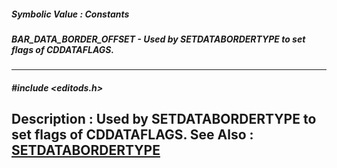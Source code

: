 ##### Symbolic Value : Constants
##### BAR_DATA_BORDER_OFFSET - Used by SETDATABORDERTYPE to set flags of CDDATAFLAGS.
---
##### #include <editods.h>
**Description :**
Used by SETDATABORDERTYPE to set flags of CDDATAFLAGS.
**See Also :**
[SETDATABORDERTYPE](D:/md_files/SETDATABORDERTYPE.md)
---
